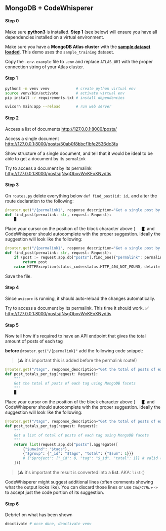 ## MongoDB + CodeWhisperer

#### Step 0

Make sure **python3** is installed. **Step 1** (see below) will ensure you have all dependencies installed on a virtual environment.

Make sure you have a **MongoDB Atlas cluster** with the **[sample dataset loaded](https://www.mongodb.com/docs/atlas/sample-data/#load-sample-data)**. This demo uses the `sample_training` dataset.

Copy the `.env.example` file to `.env` and replace `ATLAS_URI` with the proper connection string of your Atlas cluster.

#### Step 1

```sh
python3 -m venv venv            # create python virtual env
source venv/bin/activate        # activate virtual env
pip install -r requirements.txt # install dependencies

uvicorn main:app --reload       # run web server

```

#### Step 2

Access a list of documents
http://127.0.0.1:8000/posts/

Access a single document
http://127.0.0.1:8000/posts/50ab0f8bbcf1bfe2536dc3fa

Show structure of a single document, and tell that it would be ideal to be able to get a document by its `permalink`

Try to access a document by its permalink
http://127.0.0.1:8000/posts/jNsgObovWyKEoXNydtis

#### Step 3

On `routes.py` delete everything below `def find_post(id: id,` and alter the route declaration to the following:

```py
@router.get("/{permalink}", response_description="Get a single post by permalink", response_model=Post)
def find_post(permalink: str, request: Request):
  	█
```

Place your cursor on the position of the block character above (`	█`) and CodeWhisperer should autocomplete with the proper suggestion. Ideally the suggestion will look like the following:

```py
@router.get("/{permalink}", response_description="Get a single post by permalink", response_model=Post)
def find_post(permalink: str, request: Request):
    if (post := request.app.db["posts"].find_one({"permalink": permalink})) is not None:
        return post
    raise HTTPException(status_code=status.HTTP_404_NOT_FOUND, detail=f"Post with permalink {permalink} not found")
```

Save the file.

#### Step 4

Since `uvicorn` is running, it should auto-reload the changes automatically.

Try to access a document by its permalink. This time it should work. ✅
http://127.0.0.1:8000/posts/jNsgObovWyKEoXNydtis

#### Step 5

Now tell how it's required to have an API endpoint that gives the total amount of posts of each tag

**before** `@router.get("/{permalink}"` add the following code snippet:
> (⚠️ it's important this is added before the permalink route!)

```py
@router.get("/tags", response_description="Get the total of posts of each tag")
def post_totals_per_tag(request: Request):
    """
    Get the total of posts of each tag using MongoDB facets
    """
    █
```

Place your cursor on the position of the block character above (`	█`) and CodeWhisperer should autocomplete with the proper suggestion. Ideally the suggestion will look like the following:

```py
@router.get("/tags", response_description="Get the total of posts of each tag")
def post_totals_per_tag(request: Request):
    """
    Get a list of total of posts of each tag using MongoDB facets
    """
    return list(request.app.db["posts"].aggregate([
        {"$unwind": "$tags"},
        {"$group": {"_id": "$tags", "total": {"$sum": 1}}}
        # {"$project": {"_id": 0, "tag": "$_id", "total": 1}} # valid (CodeWhisperer might suggests this)
    ]))
```

> (⚠️ it's important the result is converted into a **list**. AKA: `list(`)

CodeWhisperer might suggest additional lines (often comments showing what the output looks like). You can discard those lines or use _`Cmd/CTRL`+`->`_ to accept just the code portion of its suggestion.

#### Step 6

Debrief on what has been shown

```sh
deactivate # once done, deactivate venv
```
